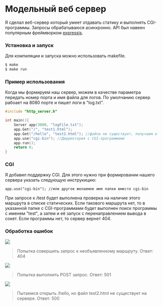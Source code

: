 # Модельный веб сервер

Я сделал веб-сервер который умеет отдавать статику и выполнять CGI-программы.
Запросы обрабатываюся асинхронно.
API был навеен популярным фреймворком [expressjs](https://github.com/expressjs/express).
 
### Установка и запуск
Для компиляции и запуска можно использовать makefile.

```sh
$ make
$ make run
```

### Пример использования
Когда мы формируем наш сервер, можем в качестве параметра передать номер порта и имя файла для логов. По умолчанию сервер рабоает на 8080 порте и пишет логи в "log.txt".

```cpp
#include "http_server.h"

int main(){
    Server app(3000, "logFile.txt");
    app.Get("/", "test1.html");
    app.Get("/hello", "test2.html"); //файла не существует, получаем ответ 500
    app.use("cgi-bin"); //Дирректория с CGI-программами
    app.run();
    return 0;
}
```
### CGI
Я добавил поддержку CGI. Для этого нужно при формировании нашего сервера указать следующую инструкицию: 
```
app.use("cgi-bin"); //или другое желаемое имя папки вместо cgi-bin
```
При запросе к /test будет выполнена проверка на наличие этого маршрута в списке статических. Если такового маршрута нет, то в указанной папке с CGI-программами будет выполнен поиск программы с именем "test", а затем и её запуск с перенаправлением вывода в сокет. Если программы нет, то сервер вернет 404.

### Обработка ошибок
![](https://i.ibb.co/kSKtC7R/2020-04-10-0-15-50.png)

> Попытка совершить запрос к необъявленному маршруту. Ответ: 404

![](https://i.ibb.co/MpgjvPH/2020-04-10-0-15-58.png)
> Попытка выполнить POST запрос. Ответ: 501

![](https://i.ibb.co/5sk5bNX/2020-04-11-20-38-52.png)
>Пытаемся открыть /hello, но файл test2.html не существует на сервере. Ответ: 500
